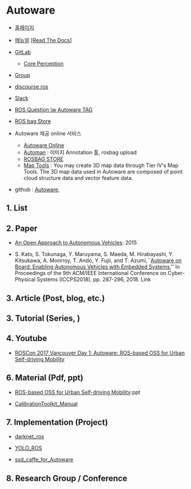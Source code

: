 # Autoware

- [홈페이지](http://tier4.jp)
- [메뉴얼](https://github.com/CPFL/Autoware-Manuals/blob/master/en/Autoware_UsersManual_v1.1.md) [[Read The Docs]](https://autoware.readthedocs.io/en/feature-documentation_rtd/index.html)
- [GitLab](https://gitlab.com/autowarefoundation/autoware.ai)
    - [Core Perception](https://gitlab.com/autowarefoundation/autoware.ai/core_perception)
- [Group](https://groups.google.com/forum/#!forum/autoware)
- [discourse.ros](https://discourse.ros.org/c/autoware)
- [Slack](https://autoware.herokuapp.com/)
- [ROS Question \w Autoware TAG](https://answers.ros.org/questions/scope:all/sort:activity-desc/tags:autoware/page:1/)
- [ROS bag Store](https://rosbag.tier4.jp)


- Autoware 제공 online 서비스 
    - [Autoware Online](http://autoware.online/)
    - [Automan](https://www.automan.ai/) : 이미지 Annotation 툴, rosbag upload
    - [ROSBAG STORE ](https://rosbag.tier4.jp/)
    - [Map Tools](https://maptools.tier4.jp/) : You may create 3D map data through Tier IV's Map Tools. The 3D map data used in Autoware are composed of point cloud structure data and vector feature data.


- github : [Autoware](https://github.com/autowarefoundation), []()

## 1. List



## 2. Paper

- [An Open Approach to Autonomous Vehicles](http://ieeexplore.ieee.org/document/7368032/): 2015

- S. Kato, S. Tokunaga, Y. Maruyama, S. Maeda, M. Hirabayashi, Y. Kitsukawa, A. Monrroy, T. Ando, Y. Fujii, and T. Azumi,``[Autoware on Board: Enabling Autonomous Vehicles with Embedded Systems](https://dl.acm.org/citation.cfm?id=3207930),'' In Proceedings of the 9th ACM/IEEE International Conference on Cyber-Physical Systems (ICCPS2018),  pp. 287-296, 2018. Link


## 3. Article (Post, blog, etc.)



## 3. Tutorial (Series, )



## 4. Youtube

- [ROSCon 2017 Vancouver Day 1: Autoware: ROS-based OSS for Urban Self-driving Mobility](https://vimeo.com/236154004)

## 6. Material (Pdf, ppt)

- [ROS-based OSS for Urban Self-driving Mobility](https://roscon.ros.org/2017/presentations/ROSCon%202017%20Autoware.pdf):ppt

- [CalibrationToolkit_Manual](https://github.com/CPFL/Autoware/blob/6aea989f336561b94e5c29becccbd47228cd17f3/ros/src/sensing/fusion/packages/calibration_camera_lidar/CalibrationToolkit_Manual.pdf)

## 7. Implementation (Project)

- [darknet_ros](https://github.com/yukkysaito/darknet_ros)

- [YOLO_ROS](https://github.com/yukkysaito/yolo_ros)

- [ssd_caffe_for_Autoware](https://github.com/yukkysaito/ssd_caffe_for_Autoware)


## 8. Research Group / Conference 